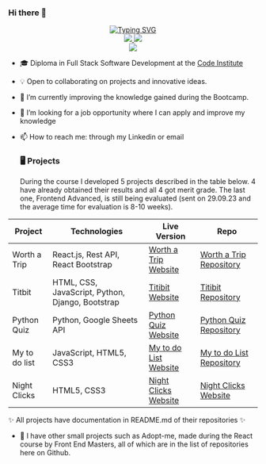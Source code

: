 ### Hi there 👋

<p align="center">
<a href="https://github.com/luandretta">
    <img src="https://readme-typing-svg.demolab.com?font=Georgia&size=18&duration=2000&pause=100&multiline=true&width=500&height=180&lines=Lucimeri+Andretta;Full+Stack+Software+Development;JavaScript+%7C+React.js+%7C+CSS+%7C+HTML+%7C+Bootstrap;Python+%7C+Django+%7C+JQuery+%7C+Rest+API" alt="Typing SVG" />
</a>
<br/>
<a href="https://www.linkedin.com/in/luandretta/">
    <img src="https://img.shields.io/badge/-Linkedin-blue?style=flat-square&logo=linkedin">
</a>
<a href="mailto:luandretta@hotmail.com">
    <img src="https://img.shields.io/badge/-Email-blue?style=flat-square&logo=gmail&logoColor=white">
</a>
<br/>
<a href="https://github.com/luandretta">
    <img src="https://github-stats-alpha.vercel.app/api?username=luandretta&cc=22272e&tc=37BCF6&ic=fff&bc=0000">
</a>

- 🎓 Diploma in Full Stack Software Development at the [Code Institute](https://codeinstitute.net/)

- 💡 Open to collaborating on projects and innovative ideas. 

- 🌱 I’m currently improving the knowledge gained during the Bootcamp.

- 🤔 I’m looking for a job opportunity where I can apply and improve my knowledge

- 📫 How to reach me: through my Linkedin or email

  ### 🖥️ Projects

  During the course I developed 5 projects described in the table below. 4 have already obtained their results and all 4 got merit grade. The last one, Frontend Advanced, is still being evaluated (sent on 29.09.23 and the average time for evaluation is 8-10 weeks).

| Project  | Technologies  | Live Version  | Repo  | 
|---|---|---|---|
| Worth a Trip  | React.js, Rest API, React Bootstrap  | [Worth a Trip Website](https://worth-a-trip-drf-40e2fa952827.herokuapp.com)  | [Worth a Trip Repository](https://github.com/luandretta/worth-a-trip-drf)  | 
| Titbit  | HTML, CSS, JavaScript, Python, Django, Bootstrap |  [Titibit Website](https://titbit-network.herokuapp.com) |  [Titibit Repository](https://github.com/luandretta/network)  | 
| Python Quiz | Python, Google Sheets API  |  [Python Quiz Website](https://quizpython.herokuapp.com) |  [Python Quiz Repository](https://github.com/luandretta/quiz-python) | 
|  My to do list | JavaScript, HTML5, CSS3  | [My to do List Website](https://github.com/luandretta/my-to-do-list)  | [My to do List Repository](https://luandretta.github.io/my-to-do-list)  | 
| Night Clicks | HTML5, CSS3  | [Night Clicks Website](https://github.com/luandretta/night-clicks)  |  [Night Clicks Website](https://luandretta.github.io/night-clicks) |  


✨ All projects have documentation in README.md of their repositories ✨

- 📌 I have other small projects such as Adopt-me, made during the React course by Front End Masters, all of which are in the list of repositories here on Github.




